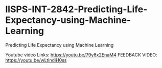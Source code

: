 # llSPS-INT-2842-Predicting-Life-Expectancy-using-Machine-Learning

Predicting Life Expectancy using Machine Learning

Youtube video Links:
https://youtu.be/79y6x2EnaM4
FEEDBACK VIDEO: https://youtu.be/wLtindiH0ss






